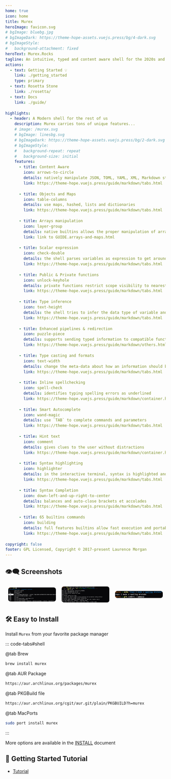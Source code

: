 ```yaml
---
home: true
icon: home
title: Murex
heroImage: favicon.svg
# bgImage: bluebg.jpg
# bgImageDark: https://theme-hope-assets.vuejs.press/bg/4-dark.svg
# bgImageStyle:
#   background-attachment: fixed
heroText: Murex.Rocks
tagline: An intuitive, typed and content aware shell for the 2020s and beyond.
actions:
  - text: Getting Started 💡
    link: ./getting_started
    type: primary
  - text: Rosetta Stone
    link: ./rosetta/
  - text: Docs
    link: ./guide/

highlights:
  - header: A Modern shell for the rest of us
    description: Murex carries tons of unique features...
    # image: /murex.svg
    # bgImage: linesbg.svg
    # bgImageDark: https://theme-hope-assets.vuejs.press/bg/2-dark.svg
    # bgImageStyle:
    #   background-repeat: repeat
    #   background-size: initial
    features:
      - title: Content Aware
        icon: arrows-to-circle
        details: natively manipulate JSON, TOML, YAML, XML, Markdown structures
        link: https://theme-hope.vuejs.press/guide/markdown/tabs.html

      - title: Objects and Maps
        icon: table-columns
        details: use maps, hashed, lists and dictionaries
        link: https://theme-hope.vuejs.press/guide/markdown/tabs.html

      - title: Arrays manipulation
        icon: layer-group
        details: native builtins allows the proper manipulation of arrays
        link: link to GUIDE.arrays-and-maps.html

      - title: Scalar expression
        icon: check-double
        details: the shell parses variables as expression to get around accidental bugs due to spaces
        link: https://theme-hope.vuejs.press/guide/markdown/tabs.html

      - title: Public & Private functions
        icon: unlock-keyhole
        details: private functions restrict scope visibility to nearest module or source file
        link: https://theme-hope.vuejs.press/guide/markdown/tabs.html

      - title: Type inference
        icon: text-height
        details: the shell tries to infer the data type of variable and pipelines it manages
        link: https://theme-hope.vuejs.press/guide/markdown/tabs.html

      - title: Enhanced pipelines & redirection
        icon: puzzle-piece
        details: supports sending typed information to compatible functions via redirection and pipelines
        link: https://theme-hope.vuejs.press/guide/markdown/others.html#link-check

      - title: Type casting and formats
        icon: text-width
        details: change the meta-data about how an information should be read or displayed
        link: https://theme-hope.vuejs.press/guide/markdown/tabs.html

      - title: Inline spellchecking
        icon: spell-check
        details: identifies typing spelling errors as underlined
        link: https://theme-hope.vuejs.press/guide/markdown/container.html

      - title: Smart Autocomplete
        icon: wand-magic
        details: use `TAB` to complete commands and parameters
        link: https://theme-hope.vuejs.press/guide/markdown/tabs.html

      - title: Hint text
        icon: comment
        details: gives clues to the user without distractions
        link: https://theme-hope.vuejs.press/guide/markdown/container.html

      - title: Syntax highlighting
        icon: highlighter
        details: in the interactive terminal, syntax is highlighted and can be pipelined
        link: https://theme-hope.vuejs.press/guide/markdown/tabs.html

      - title: Syntax Completion
        icon: down-left-and-up-right-to-center
        details: balances and auto-close brackets et accolades
        link: https://theme-hope.vuejs.press/guide/markdown/tabs.html

      - title: 65 builtins commands
        icon: building
        details: full features builtins allow fast execution and portability
        link: https://theme-hope.vuejs.press/guide/markdown/tabs.html

copyright: false
footer: GPL Licensed, Copyright © 2017-present Laurence Morgan
---
```


## 👁‍🗨 Screenshots

<!-- markdownlint-disable -->

<div class="image-preview">
  <img src="/murex-kill-autocomplete.png" />
  <img src="/murex-open-foreach.png" />
  <img src="/murex-spellchecker.png" />
</div>

<style>
  .image-preview {
    display: flex;
    justify-content: space-evenly;
    align-items: center;
    flex-wrap: wrap;
  }

  .image-preview > img {
     box-sizing: border-box;
     width: 33.3% !important;
     padding: 9px;
     border-radius: 16px;
  }

  @media (max-width: 719px){
    .image-preview > img {
      width: 50% !important;
    }
  }

  @media (max-width: 419px){
    .image-preview > img {
      width: 100% !important;
    }
  }
</style>

<!-- markdownlint-restore -->

## 🛠 Easy to Install

Install `Murex` from your favorite package manager

::: code-tabs#shell

@tab Brew

```bash
brew install murex
```

@tab AUR Package

```bash
https://aur.archlinux.org/packages/murex
```

@tab PKGBuild file

```bash
https://aur.archlinux.org/cgit/aur.git/plain/PKGBUILD?h=murex
```

@tab MacPorts

```bash
sudo port install murex
```

:::

More options are available in the [INSTALL](../cookbook/tutorial/README.md) document

## 🚀 Getting Started Tutorial

- [Tutorial](../cookbook/tutorial/README.md)
